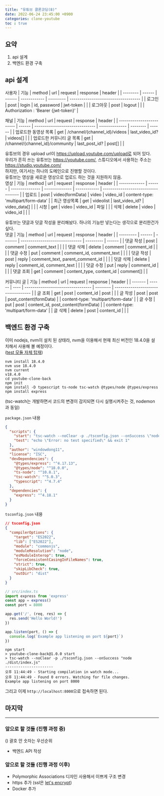 ```yaml
---
title: "유튜브 클론코딩(8)"
date: 2022-06-24 23:45:00 +0900
categories: clone-youtube
toc : true
---
```


## 요약

1. api 설계
2. 백엔드 환경 구축

## api 설계

사용자
| 기능     | method | url    | request      | response  | header                               |
| -------- | ------ | ------ | ------------ | --------- | ------------------------------------ |
| 로그인   | post   | login  | id, password | jwt-token |                                      |
| 로그아웃 | post   | logout |              |           | Authorization : 'Bearer {jwt-token}' |

채널
| 기능                      | method | url                             | request        | response | header |
| ------------------------- | ------ | ------------------------------- | -------------- | -------- | ------ |
| 업로드한 동영상 목록      | get    | /channel/{channel_id}/videos    | last_video_id? | videos[] |        |
| 업로드한 커뮤니티 글 목록 | get    | /channel/{channel_id}/community | last_post_id?  | post[]   |        |



유튜브의 경우 upload url이 https://upload.youtube.com/upload로 되어 있다.  
우리가 흔히 쓰는 유튜브는 https://youtube.com/, 스튜디오에서 사용하는 주소는 https://studio.youtube.com/  
하지만, 여기서는 하나의 도메인으로 진행할 것이다.  
유튜브는 영상을 새로운 영상으로 업로드 하는 것을 지원하지 않음.  
영상
| 기능          | method | url             | request        | response     | header                              |
| ------------- | ------ | --------------- | -------------- | ------------ | ----------------------------------- |
| 업로드        | post   | video(formData) | video          | video_id     | content-type: 'multipart/form-data' |
| 최근 영상목록 | get    | videolist       | last_video_id? | video_data[] |                                     |
| 시청          | get    | video           | video_id       | 파일         |                                     |
| 삭제          | delete | video           | video_id       |              |                                     |

유튜브는 댓글과 덧글 작성을 분리해놨다. 하나의 기능만 넣는다는 생각으로 분리한건가 싶다.  
댓글
| 기능      | method | url     | request                         | response  | header |
| --------- | ------ | ------- | ------------------------------- | --------- | ------ |
| 댓글 작성 | post   | comment | comment_text                    |           |        |
| 댓글 삭제 | delete | comment | comment_id                      |           |        |
| 댓글 수정 | put    | comment | comment_id, comment_text        |           |        |
| 덧글 작성 | post   | reply   | comment_text, parent_comment_id |           |        |
| 덧글 삭제 | delete | reply   | comment_id, comment_text        |           |        |
| 덧글 수정 | put    | reply   | comment_id                      |           |        |
| 댓글 조회 | get    | comment | content_type, content_id        | comment[] |        |


커뮤니티 글
| 기능    | method | url  | request                            | response | header                              |
| ------- | ------ | ---- | ---------------------------------- | -------- | ----------------------------------- |
| 글 조회 | get    | post | content_id                         | post     |                                     |
| 글 작성 | post   | post | post_content(formData)             |          | content-type: 'multipart/form-data' |
| 글 수정 | put    | post | content_id, post_content(formData) |          | content-type: 'multipart/form-data' |
| 글 삭제 | delete | post | content_id                         |          |                                     |




## 백엔드 환경 구축

이미 nodejs, nvm이 설치 된 상태라, nvm을 이용해서 현재 최신 버전인 18.4.0을 설치해서 사용해 볼 예정이다.  
([test 모듈 자체 탑재](https://github.com/nodejs/node/blob/main/doc/changelogs/CHANGELOG_V18.md#test-runner-module-experimental))

```shell
nvm install 18.4.0
nvm use 18.4.0
nvm current
v18.4.0
cd youtube-clone-back
npm init
npm install -D typescript ts-node tsc-watch @types/node @types/express
npm install express
``` 
(tsc-watch는 개발하면서 코드의 변경이 감지되면 다시 실행시켜주는 것, nodemon과 동일)  

`package.json` 내용
```json
{
  "scripts": {
    "start": "tsc-watch --noClear -p ./tsconfig.json --onSuccess \"node ./dist/index.js\"",
    "test": "echo \"Error: no test specified\" && exit 1"
  },
  "author": "windowdong11",
  "license": "ISC",
  "devDependencies": {
    "@types/express": "^4.17.13",
    "@types/node": "^18.0.0",
    "ts-node": "^10.8.1",
    "tsc-watch": "^5.0.3",
    "typescript": "^4.7.4"
  },
  "dependencies": {
    "express": "^4.18.1"
  }
}
```

`tsconfig.json` 내용
```json
// tsconfig.json
{
  "compilerOptions": {
    "target": "ES2022", 
    "lib": ["ES2022"], 
    "module": "commonjs", 
    "moduleResolution": "node", 
    "esModuleInterop": true, 
    "forceConsistentCasingInFileNames": true, 
    "strict": true, 
    "skipLibCheck": true,
    "outDir": "dist"
  }
}
```
```ts
// src/index.ts
import express from 'express'
const app = express()
const port = 8000

app.get('/', (req, res) => {
  res.send('Hello World!')
})

app.listen(port, () => {
  console.log(`Example app listening on port ${port}`)
})
```

```shell
npm start
> youtube-clone-back@1.0.0 start
> tsc-watch --noClear -p ./tsconfig.json --onSuccess "node ./dist/index.js"
----------------------
오후 11:44:49 - Starting compilation in watch mode...
오후 11:44:49 - Found 0 errors. Watching for file changes.
Example app listening on port 8000
```

그리고 이제 `http://localhost:8000`으로 접속하면 된다.

## 마지막
___

### 앞으로 할 것들 (진행 과정 중)
() 괄호 안 숫자는 우선순위  

- 백엔드 API 작성

### 앞으로 할 것들 (진행 과정 이후)

- Polymorphic Associations 디자인 사용해서 이쁘게 구조 변경
- https 추가 (ssl은 [let's encrypt](https://letsencrypt.org/ko/))
- Docker 추가